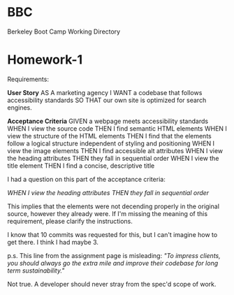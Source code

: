 # BBC
Berkeley Boot Camp Working Directory

# Homework-1

Requirements:

**User Story**
AS A marketing agency
I WANT a codebase that follows accessibility standards
SO THAT our own site is optimized for search engines.

**Acceptance Criteria**
GIVEN a webpage meets accessibility standards
WHEN I view the source code
THEN I find semantic HTML elements
WHEN I view the structure of the HTML elements
THEN I find that the elements follow a logical structure independent of styling and positioning
WHEN I view the image elements
THEN I find accessible alt attributes
WHEN I view the heading attributes
THEN they fall in sequential order
WHEN I view the title element
THEN I find a concise, descriptive title

I had a question on this part of the acceptance criteria:

*WHEN I view the heading attributes
THEN they fall in sequential order*

This implies that the <h> elements were not decending properly in the original source, however they already were. If I'm missing the meaning of this requirement, please clarify the instructions.

I know that 10 commits was requested for this, but I can't imagine how to get there. I think I had maybe 3.

p.s. This line from the assignment page is misleading:
*"To impress clients, you should always go the extra mile and improve their codebase for long term sustainability."*

Not true. A developer should never stray from the spec'd scope of work.
